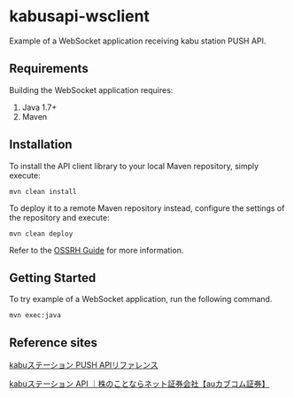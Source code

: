 # kabusapi-wsclient
Example of a WebSocket application receiving kabu station PUSH API.

## Requirements

Building the WebSocket application requires:
1. Java 1.7+
2. Maven

## Installation

To install the API client library to your local Maven repository, simply execute:

```shell
mvn clean install
```

To deploy it to a remote Maven repository instead, configure the settings of the repository and execute:

```shell
mvn clean deploy
```

Refer to the [OSSRH Guide](http://central.sonatype.org/pages/ossrh-guide.html) for more information.

## Getting Started

To try example of a WebSocket application, run the following command.

```shell
mvn exec:java
```

## Reference sites
[kabuステーション PUSH APIリファレンス](https://kabucom.github.io/kabusapi/ptal/push.html)

[kabuステーション API ｜株のことならネット証券会社【auカブコム証券】](https://kabucom.github.io/kabusapi/ptal/index.html)
